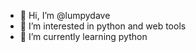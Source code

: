 - 👋 Hi, I’m @lumpydave
- 👀 I’m interested in python and web tools
- 🌱 I’m currently learning python

<!---
lumpydave/lumpydave is a ✨ special ✨ repository because its `README.md` (this file) appears on your GitHub profile.
You can click the Preview link to take a look at your changes.
--->
